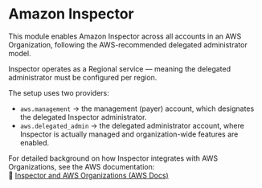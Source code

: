 # Amazon Inspector

This module enables Amazon Inspector across all accounts in an AWS Organization, following the AWS-recommended delegated administrator model.

Inspector operates as a Regional service — meaning the delegated administrator must be configured per region.  

The setup uses two providers:

- `aws.management` → the management (payer) account, which designates the delegated Inspector administrator.  
- `aws.delegated_admin` → the delegated administrator account, where Inspector is actually managed and organization-wide features are enabled.

For detailed background on how Inspector integrates with AWS Organizations, see the AWS documentation:  
🔗 [Inspector and AWS Organizations (AWS Docs)](https://docs.aws.amazon.com/inspector/latest/user/designating-admin.html)

<!-- BEGIN_TF_DOCS -->
<!-- END_TF_DOCS -->